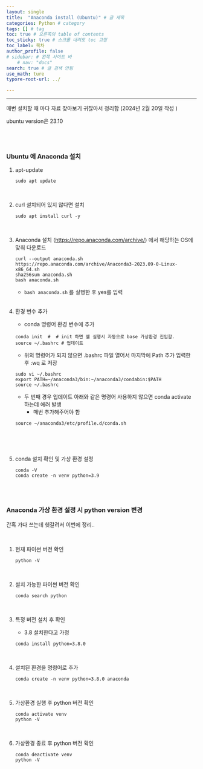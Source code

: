 ```yaml
---
layout: single
title:  "Anaconda install (Ubuntu)" # 글 제목
categories: Python # category
tags: [] # tag
toc: true # 오른쪽의 table of contents
toc_sticky: true # 스크롤 내려도 toc 고정
toc_label: 목차
author_profile: false
# sidebar: # 왼쪽 사이드 바
    # nav: "docs"
search: true # 글 검색 안됨
use_math: ture
typore-root-url: ../

---
```


****


매번 설치할 때 마다 자료 찾아보기 귀찮아서 정리함  (2024년 2월 20일 작성 )

ubuntu version은 23.10 

<br>

<br>



###  Ubuntu 에 Anaconda 설치 

1. apt-update

   ``````
   sudo apt update
   ``````

​	<br>	

2. curl 설치되어 있지 않다면 설치

   ``````
   sudo apt install curl -y
   ``````

   <br>

3. Anaconda 설치 (https://repo.anaconda.com/archive/) 에서 해당하는 OS에 맞춰 다운로드

   ``````
   curl --output anaconda.sh https://repo.anaconda.com/archive/Anaconda3-2023.09-0-Linux-x86_64.sh
   sha256sum anaconda.sh
   bash anaconda.sh
   ``````

   - ```bash anaconda.sh``` 를 실행한 후 yes를 입력 

   <br>

4. 환경 변수 추가

   - conda 명령어 환경 변수에 추가

   ``````
   conda init  #  # init 하면 쉘 실행시 자동으로 base 가상환경 진입함.
   source ~/.bashrc # 업데이트
   ``````

   - 위의 명령어가 되지 않으면 .bashrc 파일 열어서 마지막에 Path 추가 입력한 후 :wq 로 저장

   ``````
   sudo vi ~/.bashrc
   export PATH=~/anaconda3/bin:~/anaconda3/condabin:$PATH
   source ~/.bashrc
   ``````

   

   - 두 번째 경우 업데이트 아래와 같은 명령어 사용하지 않으면 conda activate 하는데 에러 발생
     - 매번 추가해주어야 함

   ``````
   source ~/anaconda3/etc/profile.d/conda.sh
   ``````

   ​	

   <br>

   

5. conda 설치 확인 및 가상 환경 설정

   ``````
   conda -V
   conda create -n venv python=3.9
   ``````


<br>

<br>


### Anaconda 가상 환경 설정 시 python version 변경 

간혹 가다 쓰는데 헷갈려서 이번에 정리.. 

<br>

1. 현재 파이썬 버전 확인

   ``````
   python -V
   ``````

   <br>

   

2. 설치 가능한 파이썬 버전 확인

   ``````
   conda search python
   ``````

   

   <br>

   

3. 특정 버전 설치 후 확인

   - 3.8 설치한다고 가정

   ``````
   conda install python=3.8.0
   ``````

   

   <br>

   

4. 설치된 환경을 명령어로 추가

   ``````
   conda create -n venv python=3.8.0 anaconda
   ``````

   

   <br>

   

5. 가상환경 실행 후 python 버전 확인

   ``````
   conda activate venv
   python -V
   ``````

   

   <br>

   

6. 가상환경 종료 후 python 버전 확인

   ``````
   conda deactivate venv
   python -V
   ``````

   



<br>

<br>

